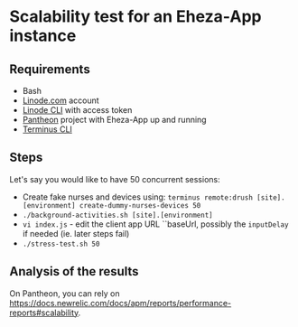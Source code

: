 # Scalability test for an Eheza-App instance

## Requirements

 - Bash
 - [Linode.com](https://www.linode.com/) account
 - [Linode CLI](https://www.linode.com/docs/products/tools/cli/get-started/) with access token
 - [Pantheon](https://pantheon.io/) project with Eheza-App up and running
 - [Terminus CLI](https://pantheon.io/docs/terminus)

## Steps

Let's say you would like to have 50 concurrent sessions:

 - Create fake nurses and devices using: `terminus remote:drush [site].[environment] create-dummy-nurses-devices 50`
 - `./background-activities.sh [site].[environment]`
 - `vi index.js` - edit the client app URL ``baseUrl, possibly the `inputDelay` if needed (ie. later steps fail)
 - `./stress-test.sh 50`

## Analysis of the results

On Pantheon, you can rely on https://docs.newrelic.com/docs/apm/reports/performance-reports#scalability.
